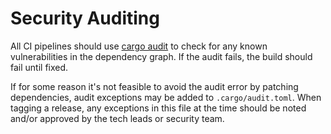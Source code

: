 Security Auditing
====

All CI pipelines should use [cargo audit](https://rustsec.org/) to check for any known vulnerabilities in the 
dependency graph. If the audit fails, the build should fail until fixed. 

If for some reason it's not feasible to avoid the audit error by patching dependencies, audit exceptions may be added to
`.cargo/audit.toml`. When tagging a release, any exceptions in this file at the time should be noted and/or approved by
the tech leads or security team.